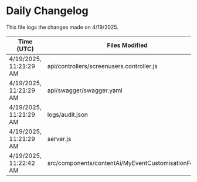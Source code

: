 # Daily Changelog

This file logs the changes made on 4/19/2025.

| Time (UTC)             | Files Modified                    | Changes (Addition/Deletion) |
|------------------------|-----------------------------------|-----------------------------|
| 4/19/2025, 11:21:29 AM | api/controllers/screenusers.controller.js | 9 Additions & 9 Deletions |
| 4/19/2025, 11:21:29 AM | api/swagger/swagger.yaml | 4 Additions & 4 Deletions |
| 4/19/2025, 11:21:29 AM | logs/audit.json | 15 Additions & 15 Deletions |
| 4/19/2025, 11:21:29 AM | server.js | 12 Additions & 12 Deletions |
| 4/19/2025, 11:22:42 AM | src/components/contentAi/MyEventCustomisationForm.js | 1 Additions & 1 Deletions|
